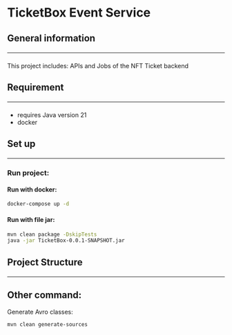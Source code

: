 # TicketBox Event Service

## General information <hr>

This project includes: APIs and Jobs of the NFT Ticket backend


## Requirement <hr>
- requires Java version 21
- docker

## Set up <hr>


### Run project:
#### Run with docker:
```bash
docker-compose up -d
```
#### Run with file jar:
```bash
mvn clean package -DskipTests
java -jar TicketBox-0.0.1-SNAPSHOT.jar
```

## Project Structure <hr>

## Other command:
Generate Avro classes:
```bash
mvn clean generate-sources
```